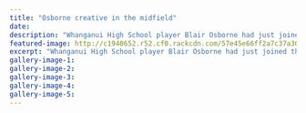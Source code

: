```yaml
---
title: "Osborne creative in the midfield"
date: 
description: "Whanganui High School player Blair Osborne had just joined the Heartlands squad to cover injuries and was creative in the midfield - including helping set up an 80m team try..."
featured-image: http://c1940652.r52.cf0.rackcdn.com/57e45e66ff2a7c37a300050e/Heartlands-victory-over-Sthland,-Blair-Osborne-22-Sept-2016.jpg
excerpt: "Whanganui High School player Blair Osborne had just joined the Heartlands squad to cover injuries and was creative in the midfield - including helping set up an 80m team try..."
gallery-image-1: 
gallery-image-2: 
gallery-image-3: 
gallery-image-4: 
gallery-image-5: 
---
```

